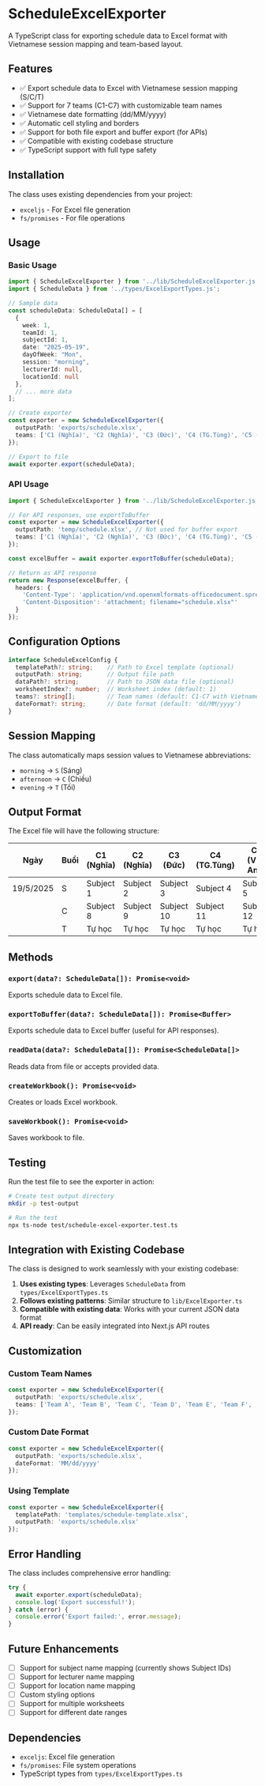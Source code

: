 # ScheduleExcelExporter

A TypeScript class for exporting schedule data to Excel format with Vietnamese session mapping and team-based layout.

## Features

- ✅ Export schedule data to Excel with Vietnamese session mapping (S/C/T)
- ✅ Support for 7 teams (C1-C7) with customizable team names
- ✅ Vietnamese date formatting (dd/MM/yyyy)
- ✅ Automatic cell styling and borders
- ✅ Support for both file export and buffer export (for APIs)
- ✅ Compatible with existing codebase structure
- ✅ TypeScript support with full type safety

## Installation

The class uses existing dependencies from your project:
- `exceljs` - For Excel file generation
- `fs/promises` - For file operations

## Usage

### Basic Usage

```typescript
import { ScheduleExcelExporter } from '../lib/ScheduleExcelExporter.js';
import { ScheduleData } from '../types/ExcelExportTypes.js';

// Sample data
const scheduleData: ScheduleData[] = [
  {
    week: 1,
    teamId: 1,
    subjectId: 1,
    date: "2025-05-19",
    dayOfWeek: "Mon",
    session: "morning",
    lecturerId: null,
    locationId: null
  },
  // ... more data
];

// Create exporter
const exporter = new ScheduleExcelExporter({
  outputPath: 'exports/schedule.xlsx',
  teams: ['C1 (Nghĩa)', 'C2 (Nghĩa)', 'C3 (Đức)', 'C4 (TG.Tùng)', 'C5 (Việt Anh)', 'C6 (Đức)', 'C7 (TG.Lâm)']
});

// Export to file
await exporter.export(scheduleData);
```

### API Usage

```typescript
import { ScheduleExcelExporter } from '../lib/ScheduleExcelExporter.js';

// For API responses, use exportToBuffer
const exporter = new ScheduleExcelExporter({
  outputPath: 'temp/schedule.xlsx', // Not used for buffer export
  teams: ['C1 (Nghĩa)', 'C2 (Nghĩa)', 'C3 (Đức)', 'C4 (TG.Tùng)', 'C5 (Việt Anh)', 'C6 (Đức)', 'C7 (TG.Lâm)']
});

const excelBuffer = await exporter.exportToBuffer(scheduleData);

// Return as API response
return new Response(excelBuffer, {
  headers: {
    'Content-Type': 'application/vnd.openxmlformats-officedocument.spreadsheetml.sheet',
    'Content-Disposition': 'attachment; filename="schedule.xlsx"'
  }
});
```

## Configuration Options

```typescript
interface ScheduleExcelConfig {
  templatePath?: string;    // Path to Excel template (optional)
  outputPath: string;       // Output file path
  dataPath?: string;        // Path to JSON data file (optional)
  worksheetIndex?: number;  // Worksheet index (default: 1)
  teams?: string[];         // Team names (default: C1-C7 with Vietnamese names)
  dateFormat?: string;      // Date format (default: 'dd/MM/yyyy')
}
```

## Session Mapping

The class automatically maps session values to Vietnamese abbreviations:

- `morning` → `S` (Sáng)
- `afternoon` → `C` (Chiều)  
- `evening` → `T` (Tối)

## Output Format

The Excel file will have the following structure:

| Ngày       | Buổi | C1 (Nghĩa) | C2 (Nghĩa) | C3 (Đức) | C4 (TG.Tùng) | C5 (Việt Anh) | C6 (Đức) | C7 (TG.Lâm) |
|------------|------|-------------|-------------|----------|--------------|---------------|----------|-------------|
| 19/5/2025  | S    | Subject 1   | Subject 2   | Subject 3| Subject 4    | Subject 5     | Subject 6| Subject 7   |
|            | C    | Subject 8   | Subject 9   | Subject 10| Subject 11   | Subject 12    | Subject 13| Subject 14  |
|            | T    | Tự học      | Tự học      | Tự học   | Tự học       | Tự học        | Tự học   | Tự học      |

## Methods

### `export(data?: ScheduleData[]): Promise<void>`
Exports schedule data to Excel file.

### `exportToBuffer(data?: ScheduleData[]): Promise<Buffer>`
Exports schedule data to Excel buffer (useful for API responses).

### `readData(data?: ScheduleData[]): Promise<ScheduleData[]>`
Reads data from file or accepts provided data.

### `createWorkbook(): Promise<void>`
Creates or loads Excel workbook.

### `saveWorkbook(): Promise<void>`
Saves workbook to file.

## Testing

Run the test file to see the exporter in action:

```bash
# Create test output directory
mkdir -p test-output

# Run the test
npx ts-node test/schedule-excel-exporter.test.ts
```

## Integration with Existing Codebase

The class is designed to work seamlessly with your existing codebase:

1. **Uses existing types**: Leverages `ScheduleData` from `types/ExcelExportTypes.ts`
2. **Follows existing patterns**: Similar structure to `lib/ExcelExporter.ts`
3. **Compatible with existing data**: Works with your current JSON data format
4. **API ready**: Can be easily integrated into Next.js API routes

## Customization

### Custom Team Names

```typescript
const exporter = new ScheduleExcelExporter({
  outputPath: 'exports/schedule.xlsx',
  teams: ['Team A', 'Team B', 'Team C', 'Team D', 'Team E', 'Team F', 'Team G']
});
```

### Custom Date Format

```typescript
const exporter = new ScheduleExcelExporter({
  outputPath: 'exports/schedule.xlsx',
  dateFormat: 'MM/dd/yyyy'
});
```

### Using Template

```typescript
const exporter = new ScheduleExcelExporter({
  templatePath: 'templates/schedule-template.xlsx',
  outputPath: 'exports/schedule.xlsx'
});
```

## Error Handling

The class includes comprehensive error handling:

```typescript
try {
  await exporter.export(scheduleData);
  console.log('Export successful!');
} catch (error) {
  console.error('Export failed:', error.message);
}
```

## Future Enhancements

- [ ] Support for subject name mapping (currently shows Subject IDs)
- [ ] Support for lecturer name mapping
- [ ] Support for location name mapping
- [ ] Custom styling options
- [ ] Support for multiple worksheets
- [ ] Support for different date ranges

## Dependencies

- `exceljs`: Excel file generation
- `fs/promises`: File system operations
- TypeScript types from `types/ExcelExportTypes.ts` 